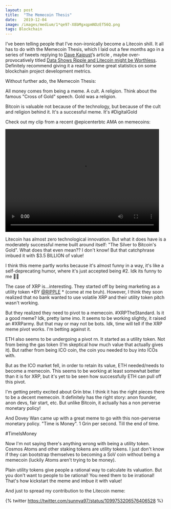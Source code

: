 ```yaml
---
layout:	post
title:	"The Memecoin Thesis"
date:	2019-12-04
image: /images/medium/1*qe97-X8bMgxqpmNOzEf56Q.png
tags: Blockchain
---
```


I’ve been telling people that I’ve non-ironically become a Litecoin shill. It all has to do with the Memecoin Thesis, which I laid out a few months ago in a series of tweets replying to [Dave Kajpust](https://medium.com/u/170fa6cab7b2)’s article , maybe over-provocatively titled [Data Shows Ripple and Litecoin might be Worthless](https://medium.com/@davekaj/data-shows-ripple-and-litecoin-might-be-worthless-99c6572d7d). Definitely recommend giving it a read for some great statistics on some blockchain project development metrics.

Without further ado, the Memecoin Thesis:

All money comes from being a meme.  A cult.  A religion.  Think about the famous "Cross of Gold" speech.  Gold was a religion.

Bitcoin is valuable not because of the technology, but because of the cult and religion behind it.  It's a successful meme.  It's #DigitalGold

Check out my clip from a recent @epicenterbtc AMA on memecoins:

<video width="480" height="320" controls="controls">
  <source src="https://video.twimg.com/ext_tw_video/1087739204409278464/pu/vid/1280x720/_pkcKofH6XIiMPaW.mp4" type="video/mp4">
</video>

Litecoin has almost zero technological innovation. But what it does have is a moderately successful meme built around itself: "The Silver to Bitcoin's Gold".  What does that even mean??  I don't know!  But that catchphrase imbued it with $3.5 BILLION of value!

I think this meme partly works because it's almost funny in a way, it's like a self-deprecating humor, where it's just accepted being #2. Idk its funny to me 🤷‍♂️

The case of XRP is...interesting.  They started off by being marketing as a utility token *BY 
[@RIPPLE](https://twitter.com/Ripple) * (come at me bruh).  However, I think they soon realized that no bank wanted to use volatile XRP and their utility token pitch wasn't working.

But they realized they need to pivot to a memecoin. #XRPTheStandard.  Is it a good meme?  Idk, pretty lame imo.  It seems to be working slightly, it raised an #XRParmy.  But that may or may not be bots.  Idk, time will tell if the XRP meme pivot works. I'm betting against it.

ETH also seems to be undergoing a pivot rn. It started as a utility token. Not from being the gas token (I'm skeptical how much value that actually gives it). But rather from being ICO coin, the coin you needed to buy into ICOs with.

But as the ICO market fell, in order to retain its value, ETH needed/needs to become a memecoin.  This seems to be working at least somewhat better than it is for XRP, but it's yet to be seen how successfully ETH can pull off this pivot.

I'm getting pretty excited about Grin btw.  I think it has the right pieces there to be a decent memecoin. It definitely has the right story: anon founder, anon devs, fair start, etc.  But unlike Bitcoin, it actually has a non perverse monetary policy!

And Dovey Wan came up with a great meme to go with this non-perverse monetary policy. "Time is Money".  1 Grin per second.  Till the end of time.

#TimeIsMoney

Now I'm not saying there's anything wrong with being a utility token. Cosmos Atoms and other staking tokens are utility tokens. I just don't know if they can bootstrap themselves to becoming a SoV coin without being a memecoin (luckily Atoms aren't trying to be money).

Plain utility tokens give people a rational way to calculate its valuation.  But you don't want to people to be rational!  You need them to be irrational!  That's how kickstart the meme and imbue it with value!



And just to spread my contribution to the Litecoin meme:

{% twitter https://twitter.com/sunnya97/status/1099753206576406528 %}